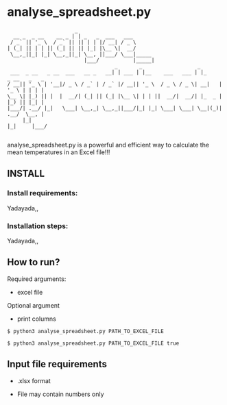 
# analyse_spreadsheet.py

```
                      _                                                            
  __ _  _ __    __ _ | | _   _  ___   ___                                          
 / _` || '_ \  / _` || || | | |/ __| / _ \                                         
| (_| || | | || (_| || || |_| |\__ \|  __/                                         
 \__,_||_| |_| \__,_||_| \__, ||___/ \___|_____                                    
                         |___/           |_____|                                   
                                   _       _                  _                    
 ___  _ __   _ __  ___   __ _   __| | ___ | |__    ___   ___ | |_     _ __   _   _ 
/ __|| '_ \ | '__|/ _ \ / _` | / _` |/ __|| '_ \  / _ \ / _ \| __|   | '_ \ | | | |
\__ \| |_) || |  |  __/| (_| || (_| |\__ \| | | ||  __/|  __/| |_  _ | |_) || |_| |
|___/| .__/ |_|   \___| \__,_| \__,_||___/|_| |_| \___| \___| \__|(_)| .__/  \__, |
     |_|                                                             |_|     |___/  
                                                                                                                                                                                                                                          

```

analyse_spreadsheet.py is a powerful and efficient way to calculate the mean temperatures in an Excel file!!!

## INSTALL

### Install requirements:

   Yadayada,,
   
### Installation steps: 

   Yadayada,,
    
## How to run?
 
 Required arguments:
 * excel file 
 
 Optional argument 
 * print columns 
 
 `$ python3 analyse_spreadsheet.py PATH_TO_EXCEL_FILE` 
 
 `$ python3 analyse_spreadsheet.py PATH_TO_EXCEL_FILE true` 
 
## Input file requirements
   
   * .xlsx format
   
   * File may contain numbers only 
 
 
